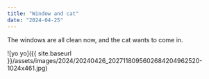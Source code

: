 ```yaml
---
title: "Window and cat"
date: "2024-04-25"
---
```


The windows are all clean now, and the cat wants to come in.

![yo yo]({{ site.baseurl }}/assets/images/2024/20240426_2027118095602684204962520-1024x461.jpg)
